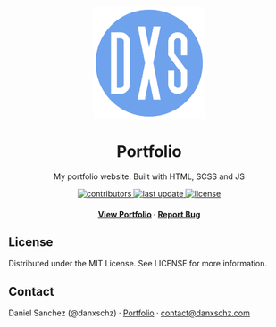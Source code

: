 <div align="center">
  <img src="https://raw.githubusercontent.com/danxschz/danxschz/main/img/danxschz-logo.png" alt="logo" width="200" height="auto">
  <h1>Portfolio</h1>

  <p>
    My portfolio website. Built with HTML, SCSS and JS
  </p>

  <p>
    <a href="https://github.com/danxschz/portfolio/graphs/contributors">
      <img src="https://img.shields.io/github/contributors/danxschz/portfolio" alt="contributors">
    </a>
    <a href="https://github.com/danxschz/portfolio/commits/main">
      <img src="https://img.shields.io/github/last-commit/danxschz/portfolio" alt="last update">
    </a>
    <a href="https://github.com/danxschz/portfolio/blob/master/LICENSE">
      <img src="https://img.shields.io/github/license/danxschz/portfolio.svg" alt="license">
    </a>
  </p>

  <h4>
    <a href="https://danxschz.com">View Portfolio</a>
    <span> · </span>
    <a href="https://github.com/danxschz/portfolio/issues/">Report Bug</a>
  </h4>
</div>

## License

Distributed under the MIT License. See LICENSE for more information.

## Contact

Daniel Sanchez (@danxschz) · [Portfolio](https://danxschz.com) · contact@danxschz.com

